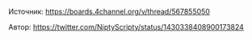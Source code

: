 Источник: https://boards.4channel.org/v/thread/567855050

Автор: https://twitter.com/NiptyScripty/status/1430338408900173824

